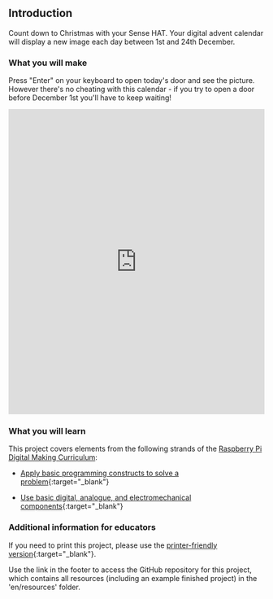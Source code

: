 ## Introduction

Count down to Christmas with your Sense HAT. Your digital advent calendar will display a new image each day between 1st and 24th December.

### What you will make

Press "Enter" on your keyboard to open today's door and see the picture. However there's no cheating with this calendar - if you try to open a door before December 1st you'll have to keep waiting!

<iframe src="https://trinket.io/embed/python/b757b2a82f?outputOnly=true&runOption=run&start=result" width="100%" height="600" frameborder="0" marginwidth="0" marginheight="0" allowfullscreen></iframe>

### What you will learn

This project covers elements from the following strands of the [Raspberry Pi Digital Making Curriculum](http://rpf.io/curriculum):

+ [Apply basic programming constructs to solve a problem](https://curriculum.raspberrypi.org/programming/builder/){:target="_blank"}

+ [Use basic digital, analogue, and electromechanical components](https://curriculum.raspberrypi.org/physical-computing/creator/){:target="_blank"}

### Additional information for educators

If you need to print this project, please use the [printer-friendly version](https://projects.raspberrypi.org/en/projects/sense-hat-advent-calendar/print){:target="_blank"}.

Use the link in the footer to access the GitHub repository for this project, which contains all resources (including an example finished project) in the 'en/resources' folder.
